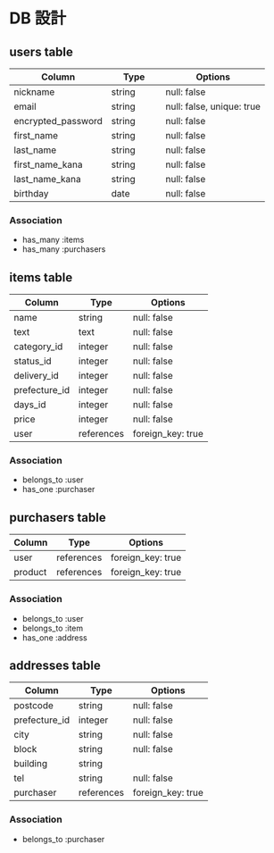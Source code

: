 # DB 設計

## users table

| Column             | Type                | Options                  |
|--------------------|---------------------|--------------------------|
| nickname           | string              | null: false              |
| email              | string              | null: false, unique: true|
| encrypted_password | string              | null: false              |
| first_name         | string              | null: false              |
| last_name          | string              | null: false              |
| first_name_kana    | string              | null: false              |
| last_name_kana     | string              | null: false              |
| birthday           | date　　　            | null: false             |



### Association

* has_many :items
* has_many :purchasers



## items table

| Column                              | Type       | Options           |
|-------------------------------------|------------|-------------------|
| name                                | string     | null: false       |
| text                                | text       | null: false       |
| category_id                         | integer    | null: false       |
| status_id                           | integer    | null: false       |
| delivery_id                         | integer    | null: false       |
| prefecture_id                       | integer    | null: false       |
| days_id                             | integer    | null: false       |
| price                               | integer    | null: false       |
| user                                | references | foreign_key: true |


### Association

- belongs_to :user
- has_one :purchaser



## purchasers table

| Column      | Type       | Options           |
|-------------|------------|-------------------|
| user        | references | foreign_key: true |
| product     | references | foreign_key: true |


### Association

- belongs_to :user
- belongs_to :item
- has_one :address



## addresses table

| Column         | Type       | Options              |
|----------------|------------|----------------------|
| postcode       | string     | null: false          |
| prefecture_id  | integer    | null: false          |
| city           | string     | null: false          |
| block          | string     | null: false          |
| building       | string     |                      |
| tel            | string     | null: false          |
| purchaser      | references | foreign_key: true    |


### Association

- belongs_to :purchaser
